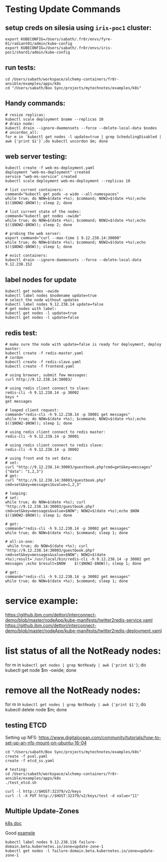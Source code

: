 # Testing Update Commands

## setup creds on silesia using `iris-poc1` cluster:
```
export KUBECONFIG=/Users/sabath/.fr8r/envs/fyre-01/radiant01/admin/kube-config
export KUBECONFIG=/Users/sabath/.fr8r/envs/iris-poc1/shard1/admin/kube-config
```
## run tests:
```
cd /Users/sabath/workspace/alchemy-containers/fr8r-ansible/examples/apps/k8s
cd "/Users/sabath/Box Sync/projects/mytechnotes/examples/k8s"
```

## Handy commands:
```
# resize replicas:
kubectl scale deployment $name --replicas 10
# drain node:
kubectl drain --ignore-daemonsets --force --delete-local-data $nodes
# uncordon_all:
for m in `kubectl get nodes -l update=true | grep SchedulingDisabled | awk {'print $1'}`;do kubectl uncordon $m; done
```

## web server testing:
```
kubectl create -f web-ms-deployment.yaml
deployment "web-ms-deployment" created
service "web-ms-service" created
kubectl scale deployment web-ms-deployment --replicas 10

# list current containers:
command="kubectl get pods -o wide --all-namespaces"
while true; do NOW=$(date +%s); $command; NOW2=$(date +%s);echo $(($NOW2-$NOW)); sleep 2; done

# list current state of the nodes:
command="kubectl get nodes -owide"
while true; do NOW=$(date +%s); $command; NOW2=$(date +%s);echo $(($NOW2-$NOW)); sleep 2; done

# probing the web server:
export command="curl --max-time 1 9.12.238.14:30000"
while true; do NOW=$(date +%s); $command; NOW2=$(date +%s);echo $(($NOW2-$NOW)); sleep 1; done

# evict containers:
kubectl drain --ignore-daemonsets --force --delete-local-data 9.12.238.152
```

## label nodes for update
```
kubectl get nodes -owide
kubectl label nodes $nodename update=true
# select the node without updates
kubectl label nodes 9.12.238.14 update=false
# get nodes with label:
kubectl get nodes -l update=true
kubectl get nodes -l update=false
```

## redis test:
```
# make sure the node with update=false is ready for deployment, deploy master:
kubectl create -f redis-master.yaml
# cordon
kubectl create -f redis-slave.yaml
kubectl create -f frontend.yaml

# using browser, submit few messages:
curl http://9.12.238.14:30003/

# using redis client connect to slave:
redis-cli -h 9.12.238.14 -p 30002
keys *
get messages

# looped client request:
command="redis-cli -h 9.12.238.14 -p 30001 get messages"
while true; do NOW=$(date +%s); $command; NOW2=$(date +%s);echo $(($NOW2-$NOW)); sleep 1; done

# using redis client connect to redis master:
redis-cli -h 9.12.238.14 -p 30001

# using redis client connect to redis slave:
redis-cli -h 9.12.238.14 -p 30002

# using front end to set data:
# set:
curl "http://9.12.238.14:30003/guestbook.php?cmd=get&key=messages"
{"data": "1,2,3"}
# get:
curl "http://9.12.238.14:30003/guestbook.php?cmd=set&key=messages1&value=1,2,3"

# looping:
# set:
while true; do NOW=$(date +%s); curl "http://9.12.238.14:30003/guestbook.php?cmd=set&key=messages&value=$NOW"; NOW2=$(date +%s);echo $NOW $(($NOW2-$NOW)); sleep 1; done

# get:
command="redis-cli -h 9.12.238.14 -p 30002 get messages"
while true; do NOW=$(date +%s); $command; sleep 1; done

# all-in-one:
 while true; do NOW=$(date +%s); curl "http://9.12.238.14:30003/guestbook.php?cmd=set&key=messages&value=$NOW"; NOW2=$(date +%s);result=`/usr/local/bin/redis-cli -h 9.12.238.14 -p 30002 get messages`;echo $result=$NOW    $(($NOW2-$NOW)); sleep 1; done

# get:
command="redis-cli -h 9.12.238.14 -p 30002 get messages"
while true; do NOW=$(date +%s); $command; sleep 1; done
```

# service example:
https://github.ibm.com/dettori/interconnect-demo/blob/master/nodeApp/kube-manifests/twitter2redis-service.yaml
https://github.ibm.com/dettori/interconnect-demo/blob/master/nodeApp/kube-manifests/twitter2redis-deployment.yaml


# list status of all the NotReady nodes:
for m in `kubectl get nodes | grep NotReady | awk {'print $1'}`; do kubectl get node $m -owide; done

# remove all the NotReady nodes:
for m in `kubectl get nodes | grep NotReady | awk {'print $1'}`; do kubectl delete node $m; done

## testing ETCD

Setting up NFS:
https://www.digitalocean.com/community/tutorials/how-to-set-up-an-nfs-mount-on-ubuntu-16-04

```
cd "/Users/sabath/Box Sync/projects/mytechnotes/examples/k8s"
create -f pvol.yaml
create -f etcd_ss.yaml

# testing:
cd /Users/sabath/workspace/alchemy-containers/fr8r-ansible/examples/apps/k8s
./test_etcd.sh

curl -l http://$HOST:32379/v2/keys
curl -l -X PUT http://$HOST:32379/v2/keys/test -d value="11"
```

## Multiple Update-Zones
[k8s doc](https://kubernetes.io/docs/concepts/configuration/assign-pod-node/)

Good [example](https://github.com/kubernetes/kubernetes/issues/39310)
```
kubectl label nodes 9.12.238.116 failure-domain.beta.kubernetes.io/zone=update-zone-1
kubectl get nodes -l failure-domain.beta.kubernetes.io/zone=update-zone-1
```
